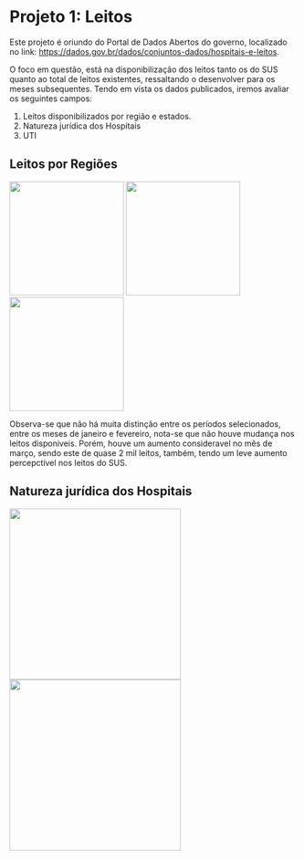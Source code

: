 # Projeto 1: Leitos

  Este projeto é oriundo do Portal de Dados Abertos do governo, localizado no link: https://dados.gov.br/dados/conjuntos-dados/hospitais-e-leitos.

  O foco em questão, está na disponibilização dos leitos tanto os do SUS quanto ao total de leitos existentes, ressaltando o desenvolver para os meses subsequentes.
Tendo em vista os dados publicados, iremos avaliar os seguintes campos:

1. Leitos disponibilizados por região e estados.
2. Natureza jurídica dos Hospitais
3. UTI

## Leitos por Regiões
<p float="left">
  <img src="https://i.postimg.cc/9Q9sqMYX/image.png" width="200" />
  <img src="https://i.postimg.cc/7hQjSJRh/regi-o-fevereiro.jpg" width="200" />
  <img src="https://i.postimg.cc/tT90bjPq/image.png" width="200" />
</p>

Observa-se que não há muita distinção entre os períodos selecionados, entre os meses de janeiro e fevereiro, nota-se que não houve mudança nos leitos disponiveis. Porém, houve um aumento consideravel no mês de março, sendo este de quase 2 mil leitos, também, tendo um leve aumento percepctível nos leitos do SUS.

## Natureza jurídica dos Hospitais

<p float="left">
  <img src="https://i.postimg.cc/K8khDbtj/image.png" width="300" />
  <img src="https://i.postimg.cc/65PD3PFX/image.png" width="300" />
</p>

